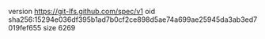 version https://git-lfs.github.com/spec/v1
oid sha256:15294e036df395b1ad7b0cf2ce898d5ae74a699ae25945da3ab3ed7019fef655
size 6269
